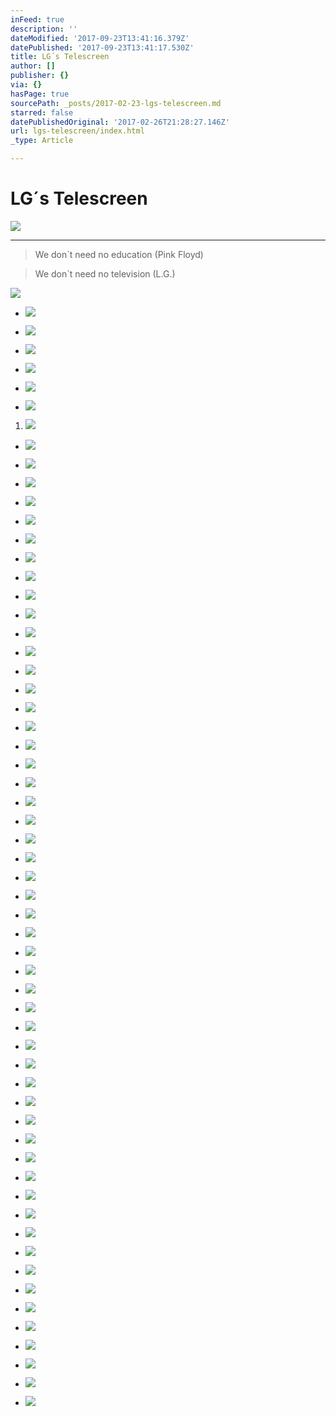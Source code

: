 ```yaml
---
inFeed: true
description: ''
dateModified: '2017-09-23T13:41:16.379Z'
datePublished: '2017-09-23T13:41:17.530Z'
title: LG´s Telescreen
author: []
publisher: {}
via: {}
hasPage: true
sourcePath: _posts/2017-02-23-lgs-telescreen.md
starred: false
datePublishedOriginal: '2017-02-26T21:28:27.146Z'
url: lgs-telescreen/index.html
_type: Article

---
```

# LG´s Telescreen
![](https://the-grid-user-content.s3-us-west-2.amazonaws.com/a917183b-957d-429a-98d8-22837f43a849.jpg)

---

> We don´t need no education (Pink Floyd)

> We don´t need no television (L.G.)

![](https://the-grid-user-content.s3-us-west-2.amazonaws.com/aa60084c-b9fe-4cd4-a770-f59c61c9b7b5.jpg)

* ![](https://the-grid-user-content.s3-us-west-2.amazonaws.com/7b224731-19a1-4d60-ab28-78078d61276c.jpg)

* ![](https://the-grid-user-content.s3-us-west-2.amazonaws.com/27f111af-79c1-46d0-bdec-908e55f1bdc3.jpg)

* ![](https://the-grid-user-content.s3-us-west-2.amazonaws.com/84570239-7fec-454b-90c5-f9824071a626.jpg)

* ![](https://the-grid-user-content.s3-us-west-2.amazonaws.com/1fe8318f-af86-4362-a923-11981499a758.jpg)

* ![](https://the-grid-user-content.s3-us-west-2.amazonaws.com/fc419ee8-8745-4144-9fde-2a68cf21a219.jpg)

* ![](https://the-grid-user-content.s3-us-west-2.amazonaws.com/b1858746-9b20-4c9d-a5aa-d3059e6f5ff6.jpg)

1. ![](https://the-grid-user-content.s3-us-west-2.amazonaws.com/80e482a0-27ae-4af5-9d01-93cee8888a98.jpg)

* ![](https://the-grid-user-content.s3-us-west-2.amazonaws.com/f638d69a-2f21-47df-93b9-04b26ccba600.jpg)

* ![](https://the-grid-user-content.s3-us-west-2.amazonaws.com/770b9b84-ca57-4233-972c-d22846e94a2e.jpg)

* ![](https://the-grid-user-content.s3-us-west-2.amazonaws.com/51d0f204-c304-421b-aa2e-7bd96cc68f7b.jpg)

* ![](https://the-grid-user-content.s3-us-west-2.amazonaws.com/25481abc-78da-43c9-9ff1-a52d5f75b98e.jpg)

* ![](https://the-grid-user-content.s3-us-west-2.amazonaws.com/4156f872-f156-4353-978d-ca67ffe27858.jpg)

* ![](https://the-grid-user-content.s3-us-west-2.amazonaws.com/9b35f053-6ec1-4a20-963d-5bb054c3f9d5.jpg)

* ![](https://the-grid-user-content.s3-us-west-2.amazonaws.com/49d73d25-4b41-4d6a-868c-b5b5e9558e16.jpg)

* ![](https://the-grid-user-content.s3-us-west-2.amazonaws.com/76c16c4f-f024-4e52-bba9-38e0c6bf743a.jpg)

* ![](https://the-grid-user-content.s3-us-west-2.amazonaws.com/ec1a07c6-9b7a-4911-93b1-80a524a4f625.jpg)

* ![](https://the-grid-user-content.s3-us-west-2.amazonaws.com/8f78bffb-641d-4cb7-bb5e-09a7821950b0.jpg)

* ![](https://the-grid-user-content.s3-us-west-2.amazonaws.com/20023ad0-04bc-4250-aae3-7a9227e7f961.jpg)

* ![](https://the-grid-user-content.s3-us-west-2.amazonaws.com/22f3de03-ec81-4807-bdd3-99e566ad374e.jpg)

* ![](https://the-grid-user-content.s3-us-west-2.amazonaws.com/619fc5d3-f49b-4b93-ac81-988ffe09736a.jpg)

* ![](https://the-grid-user-content.s3-us-west-2.amazonaws.com/756e494d-060d-40a2-b68d-bfe11726124c.jpg)

* ![](https://the-grid-user-content.s3-us-west-2.amazonaws.com/e3e3b150-5dcb-4f20-a34d-920c38698c71.jpg)

* ![](https://the-grid-user-content.s3-us-west-2.amazonaws.com/47c51657-172c-429f-a2e8-4f59a90f7348.jpg)

* ![](https://the-grid-user-content.s3-us-west-2.amazonaws.com/8005b4e6-ab6d-4a05-99ef-462760aa462b.jpg)

* ![](https://the-grid-user-content.s3-us-west-2.amazonaws.com/e7deddc0-6b23-42db-9520-c8b60c2c3618.jpg)

* ![](https://the-grid-user-content.s3-us-west-2.amazonaws.com/c670af4c-221b-41be-84f1-ee1006968674.jpg)

* ![](https://the-grid-user-content.s3-us-west-2.amazonaws.com/4443cb9d-2f2d-4661-90f0-fcc568ec0bcd.jpg)

* ![](https://the-grid-user-content.s3-us-west-2.amazonaws.com/fdb55e9b-6d63-4545-b75c-fc283ccdf713.jpg)

* ![](https://the-grid-user-content.s3-us-west-2.amazonaws.com/744a578a-13ee-4d87-84c7-956130a99e57.jpg)

* ![](https://the-grid-user-content.s3-us-west-2.amazonaws.com/f62b6eb9-f25a-45d5-a4a6-b6c20f8084f6.jpg)

* ![](https://the-grid-user-content.s3-us-west-2.amazonaws.com/ed0d819f-43ec-4f89-9acc-44c150f65902.jpg)

* ![](https://the-grid-user-content.s3-us-west-2.amazonaws.com/990c3bce-7fff-48a2-9a04-35edf9a1f88c.jpg)

* ![](https://the-grid-user-content.s3-us-west-2.amazonaws.com/8ffb6597-428e-415c-8908-1f0e4826a45b.jpg)

* ![](https://the-grid-user-content.s3-us-west-2.amazonaws.com/78ca0de7-e5bb-4bc2-83d9-5e74795d045b.jpg)

* ![](https://the-grid-user-content.s3-us-west-2.amazonaws.com/7c69e5d0-98a6-430d-9c27-22a6b9aae1c6.jpg)

* ![](https://the-grid-user-content.s3-us-west-2.amazonaws.com/72eff5cb-1bde-4eb0-bd0f-7c83b799b7ac.jpg)

* ![](https://the-grid-user-content.s3-us-west-2.amazonaws.com/9cc7fa70-7591-4769-ac17-fa01e09a16f4.jpg)

* ![](https://the-grid-user-content.s3-us-west-2.amazonaws.com/82b23013-6fe6-4048-9563-a863a2c3ed55.jpg)

* ![](https://the-grid-user-content.s3-us-west-2.amazonaws.com/69da85b4-343c-4d25-83bd-71ca9026ab7a.jpg)

* ![](https://the-grid-user-content.s3-us-west-2.amazonaws.com/da83b705-2616-4492-b244-7335e48b4a49.jpg)

* ![](https://the-grid-user-content.s3-us-west-2.amazonaws.com/35f4329c-16ff-4934-8886-d473f82905e2.jpg)

* ![](https://the-grid-user-content.s3-us-west-2.amazonaws.com/0b84f473-262c-46a7-9453-f982d80ad479.jpg)

* ![](https://the-grid-user-content.s3-us-west-2.amazonaws.com/75c91056-d4c0-4d99-ab2e-5f73cbe859d1.jpg)

* ![](https://the-grid-user-content.s3-us-west-2.amazonaws.com/741819f0-d426-40e4-9975-00935adb5ff0.jpg)

* ![](https://the-grid-user-content.s3-us-west-2.amazonaws.com/9a6d925b-c066-4db6-89c4-0bf756169add.jpg)

* ![](https://the-grid-user-content.s3-us-west-2.amazonaws.com/559b8750-6a2a-41ab-a418-bd9bac73b277.jpg)

* ![](https://the-grid-user-content.s3-us-west-2.amazonaws.com/a598cc88-9494-4dc2-97c1-4442cd9c1ec5.jpg)

* ![](https://the-grid-user-content.s3-us-west-2.amazonaws.com/156d309c-d264-4702-a884-7f9a3aefef5d.jpg)

* ![](https://the-grid-user-content.s3-us-west-2.amazonaws.com/722714cc-08a3-47f6-8154-d82767aa701e.jpg)

* ![](https://the-grid-user-content.s3-us-west-2.amazonaws.com/f6ebc582-9ed7-4187-bf1d-3b9b9da6a3cd.jpg)

* ![](https://the-grid-user-content.s3-us-west-2.amazonaws.com/36929c61-788b-47ce-8a3d-a61d15d4ce8d.jpg)

* ![](https://the-grid-user-content.s3-us-west-2.amazonaws.com/f348a6c3-0f03-4b23-be9e-0d8cdb7fd60b.jpg)

* ![](https://the-grid-user-content.s3-us-west-2.amazonaws.com/5acfe780-a32e-447c-a09c-76010a763e99.jpg)

* ![](https://the-grid-user-content.s3-us-west-2.amazonaws.com/8b49c4e2-5f37-4c37-be4d-0e6abd2d03c3.jpg)

* ![](https://the-grid-user-content.s3-us-west-2.amazonaws.com/1036a31e-5cf3-4a8c-88c4-88e85052f1bb.jpg)

* ![](https://the-grid-user-content.s3-us-west-2.amazonaws.com/95ea6889-a207-4030-af29-23d4001d087f.jpg)

* ![](https://the-grid-user-content.s3-us-west-2.amazonaws.com/b8efd2a1-13ae-42f3-a667-9126feec5b39.jpg)

* ![](https://the-grid-user-content.s3-us-west-2.amazonaws.com/40ff96ff-3df8-4330-8b3d-37ed944d058b.jpg)

* ![](https://the-grid-user-content.s3-us-west-2.amazonaws.com/b6877666-122b-4a45-929e-4560c2161bd4.jpg)